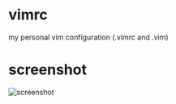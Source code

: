 # vimrc
my personal vim configuration (.vimrc and .vim)

# screenshot
![screenshot](https://github.com/dyxu/vimrc/screenshot/screenshot.png)
